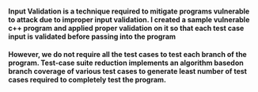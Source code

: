 #### Input Validation is a technique required to mitigate programs vulnerable to attack due to improper input validation. I created a sample vulnerable c++ program and applied proper validation on it so that each test case input is validated before passing into the program

#### However, we do not require all the test cases to test each branch of the program. Test-case suite reduction implements an algorithm basedon branch coverage of various test cases to generate least number of test cases required to completely test the program.


